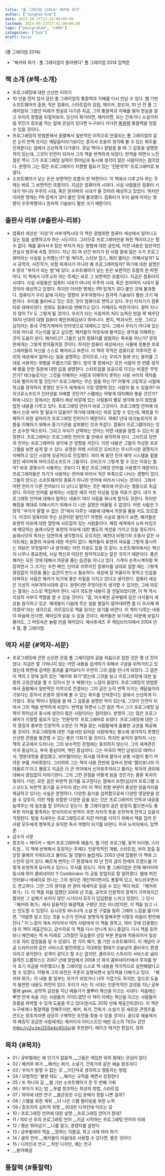 ```yaml
---
title: "폴 그레이엄 (2014) 해커와 화가"
author: ["Junghan Kim"]
date: 2023-10-25T13:22:00+09:00
lastmod: 2024-09-21T17:41:06+09:00
tags: ["paulgraham", "c005"]
categories: ["bib"]
draft: false
---
```


(폴 그레이엄 2014)

-   "해커와 화가 : 폴 그레이엄이 돌아왔다" 폴 그레이엄 2014 임백준


## 책 소개 {#책-소개}



-   프로그래밍에 대한 신선한 이야기
-   10 년을 먼저 앞서 갔던 폴 그레이엄의 통찰력과 지혜를 다시 만날 수 있다. 웹 기반 소프트웨어의 출현, 작은 컴퓨터, 스타트업의 강점, 메이커, 창조자, 10 년 전 폴 그레이엄이 그렸던 미래가 현실로 다가온 지금, 그의 통찰력과 지혜를 빌어 현실을 알고 우리의 장점을 되짚어보자. 당신이 화가라면, 해커라면, 또는 건축가나 소설가처럼 무언가 창조를 하는 일에 관심이 있다면 누구보다 커다란 [통찰력](#통찰력) 통찰력을 얻을 수 있을 것이다.
-   프로그래밍의 방법론에서 출발해서 일반적인 미학으로 연결되는 폴 그레이엄의 글은 눈이 번쩍 뜨이는 깨달음이라기보다는 혼자서 조용히 생각해 볼 수 있는 화두를 던져준다는 점에서 신선하게 다가왔다. 훗날 책이나 칼럼을 쓸 때 그 감흥을 설명한 적이 있는데, 그것이 인연이 되어서 그의 책을 번역하게 되었다. 번역을 하면서 느낀 점은 역시 그가 프로그래밍 실력이 뛰어남과 동시에 생각이 많은 사람이라는 점이었다. 분명히 그는 많은 프로그래머가 지향할 필요가 있는 '인문학적' 프로그래머로 보였다.
-   소프트웨어가 낳는 돈은 보편적인 흐름의 한 파편이다. 이 책에서 다루고자 하는 주제는 바로 그 보편적인 흐름이다. 지금은 컴퓨터의 시대다. 사실 사람들은 컴퓨터 시대가 아니라 우주의 시대, 혹은 원자력의 시대가 올 것이라 예상하고 있었다. 하지만 이러한 명제는 PR 업계가 갖다 붙인 것에 불과했다. 컴퓨터가 우리 삶에 미치는 영향이 우주여행이나 원자력 기술보다 훨씬 크기 때문이다.


## 출판사 리뷰 {#출판사-리뷰}



-   컴퓨터 세상은 '지성'의 서부개척시대 이 책은 광범위한 컴퓨터 세상에서 일어나고 있는 일을 설명하고자 하는 시도이다. 그러므로 프로그래머만을 위한 책이라고는 할 수 없다. 예를 들어서 6 장은 부자가 되는 방법에 대한 글인데, 이런 내용은 일반적인 관심사 범주에 속할 것이다. 지난 30 여 년간 부자가 된 사람 중에 많은 수가 프로그래머라는 사실을 눈치챘는가? 빌 게이츠, 스티브 잡스, 래리 엘리슨. 어째서일까? 도시 공학자, 사진작가, 보험 회계사가 아니라 왜 프로그래머일까? 여기에 대한 설명은 6 장의 "부자가 되는 법"에 있다. 소프트웨어가 낳는 돈은 보편적인 흐름의 한 파편이다. 이 책에서 다루고자 하는 주제는 바로 그 보편적인 흐름이다. 지금은 컴퓨터의 시대다. 사실 사람들은 컴퓨터 시대가 아니라 우주의 시대, 혹은 원자력의 시대가 올 것이라 예상하고 있었다. 하지만 이러한 명제는 PR 업계가 갖다 붙인 것에 불과했다. 컴퓨터가 우리 삶에 미치는 영향이 우주여행이나 원자력 기술보다 훨씬 크기 때문이다. 우리를 둘러싸고 있는 모든 것이 컴퓨터로 변하고 있다. 우선 타자기가 컴퓨터로 대체되었다. 전화도 컴퓨터로 변해가고 있다. 카메라도 마찬가지다. 얼마 지나지 않아 TV 도 그렇게 될 것이다. 우리가 타는 자동차의 처리 능력은 방을 꽉 채우던 1970 년대의 대형 컴퓨터 메인프레임보다 뛰어나다. 편지, 백과사전, 신문, 그리고 심지어는 동네 구멍가게마저 인터넷으로 대체되고 있다. 그래서 우리가 어디에 있는지와 어디로 가는지를 알고 싶으면, 해커들의 머릿속에 들어있는 생각을 이해하는 것이 도움이 된다. 해커라고? 그들은 남의 컴퓨터를 침범하는 족속들 아닌가? 문외한에게는 그렇게 받아들여질 것이다. 하지만 컴퓨터 세상에서는 사물에 정통한 프로그래머들이 자신을 스스로 해커라고 부른다. 이 책의 목적은 컴퓨터로 이루어진 우리의 세상에서 일어나는 일을 설명하는 것이므로, 나는 우리가 원래 쓰는 용어를 그대로 사용하는 위험을 무릅쓰기로 했다. 앞의 몇 장에서는 모든 사람이 한 번쯤 생각해 봤을 만한 질문에 대한 답을 설명한다. 스타트업을 성공으로 이끄는 비결은 무엇인가? 테크놀로지는 그것을 이해하는 사람과 이해하지 못하는 사람 사이의 격차를 더욱 벌어지게 할 것인가? 프로그래머는 무슨 일을 하는가? 어떻게 고등학교 시절에 학교를 장악하지 못했던 친구가 세계에서 가장 영향력 있는 사람이 될 수 있을까? 마이크로소프트가 인터넷을 지배할 것인가? 스팸에는 어떻게 대처해야 좋을 것인가? 뒤에 나오는 장에서는 컴퓨터 세상 바깥에 있는 사람들이 별로 생각해 보지 않았을 법한 내용을 다루고 있다. 프로그래밍 언어가 바로 그것이다. 프로그래밍 언어에 대해서 신경 써야 할 필요가 있을까? 여기에 대해서는 바로 답할 수 있는데, 해킹을 이해하기 위한 실마리가 프로그래밍 언어이기 때문이다. 1880 년대 테크놀로지의 흐름을 이해하기 위해서 증기기관을 살펴봤던 것과 똑같다. 컴퓨터 프로그램이라는 것은 순수한 텍스트다. 그리고 우리가 선택하는 언어는 어떤 내용을 말할 수 있는지 결정한다. 프로그래머는 프로그래밍 언어의 틀 안에서 생각하게 된다. 그러므로 당연히 언어는 프로그래머의 생각에 큰 영향을 끼친다. 이런 내용은 그들이 작성한 프로그램을 보면 쉽게 알 수 있다. 유명한 여행 사이트인 오비츠는 무시무시한 경쟁자가 지배하고 있던 시장에 성공적으로 진입했다. 여러 해 동안 전자 예약 시스템을 휩쓸었던 세이버와 마이크로소프트가 그들이다. 오비츠가 그렇게 할 수 있는 이유는 뭘까? 바로 경쟁사가 사용하는 것보다 더 좋은 프로그래밍 언어를 사용했기 때문이다. 프로그래머들은 자기가 사용하는 언어에 따라서 작은 부족으로 나뉘는 경향이 있다. 그들이 만드는 소프트웨어의 종류가 아니라 언어에 따라서 나뉘는 것이다. 그래서 어떤 언어가 다른 언어보다 더 낫다고 말하는 것은 예의에 어긋나는 행동으로 취급된다. 하지만 언어를 설계하는 사람은 예의 차린 허상을 믿을 여유가 없다. 내가 프로그래밍 언어에 대해서 말하는 내용이 여러 사람을 화나게 할지도 모른다. 하지만 해킹을 제대로 이해시키기 위해서 더 나은 설명은 떠올릴 수 없었다. 어떤 사람은 3 장의 "우리가 말할 수 없는 것"에서 다루는 내용에 대해서 의문을 품을 지도 모르겠다. 이것이 컴퓨터와 무슨 상관이란 말인가? 자명한 사실로 돌아가 보면, 해커들은 표현의 자유에 대한 열망에 사로잡혀 있는 사람들이다. 해킹 세계에서 뉴욕 타임즈에 해당하는 슬래시닷은 표현의 자유에 대한 별도의 섹션을 가지고 있을 정도이다. 슬래시닷의 독자는 당연하게 생각할지도 모르지만, 예컨대 비행기와 조종사 같은 사이트에는 표현의 자유에 대한 섹션이 없다. 해커들이 표현의 자유를 그렇게 중시하는 까닭은 무엇일까? 내 생각에는 이런 이유도 있을 것 같다. 소프트웨어에서는 혁신이 너무나 중요한데, 사실 혁신과 이단은 원칙적으로는 같은 것이기 때문이다. 좋은 해커는 모든 것에 대해서 의문을 품는 습관을 지니고 있다. 기계식 손목시계처럼 복잡하면서 그 크기는 수천 배인, 단어로 이루어진 컴퓨터를 상대로 일할 때는 그렇게 끊임없이 의문을 품는 습관이 반드시 필요하다. 세상에 잘 어울리지 못하고 인습을 타파하는 사람은 해커가 되기에 좋은 자질을 가지고 있다고 생각한다. 컴퓨터 세상은 지성의 서부개척시대와 같다. 원한다면 무엇이든지 생각할 수 있지만, 그에 따르는 결과는 스스로 책임져야 한다. 내가 의도한 내용이 잘 전달되었다면, 이 책 역시 지성의 서부극 역할을 할 수 있을 것이다. "흠, 어수룩한 공부벌레 같은 녀석들이 세상을 잠식하고 있군. 얘네들이 다음에 무슨 일을 벌일지 알아내려면 좀 더 조사해 봐야겠어"라는 생각으로, 의무감으로 책을 읽지는 않기를 바란다. 이 책이 다루는 내용이 마음에 든다면, 재미있게 읽을 수 있을 것이다. 해커들은 보기에는 따분해 보일지 몰라도, 그 머릿속은 놀랄 만큼 재미있다. 매사추세츠 주 케임브리지에서 2004 년 4 월, 폴 그레이엄


## 역자 서문 {#역자-서문}

-   프로그래밍에 관한 신선한 관점 폴 그레이엄의 글을 처음으로 접한 것은 몇 년 전이었다. 지금은 잘 기억나지 않는 어떤 내용을 검색하기 위해서 구글을 뒤적거리고 있었는데 화면에 검색된 결과를 훑어보다가 우연히 그의 글을 만나게 되었다. 그 글은 이 책의 2 장에 실려 있는 "해커와 화가"였는데 그것을 읽고 프로그래밍에 대한 일종의 고정관념을 깰 수 있어서 한 수 배웠다는 느낌이 들었다. 프로그래밍의 방법론에서 출발해서 일반적인 미학으로 연결되는 그의 글은 눈이 번쩍 뜨이는 깨달음이라기보다는 혼자서 조용히 생각해 볼 수 있는 화두를 던져준다는 점에서 신선하게 다가왔다. 훗날 책이나 칼럼을 쓸 때 그 감흥을 설명한 적이 있는데, 그것이 인연이 되어서 그의 책을 번역하게 되었다. 번역을 하면서 느낀 점은 역시 그가 프로그래밍 실력이 뛰어남과 동시에 생각이 많은 사람이라는 점이었다. 분명히 그는 많은 프로그래머가 지향할 필요가 있는 '인문학적' 프로그래머로 보였다. 프로그래밍에 대한 그의 열정과 풍부한 인문학적 소양은 이 책을 읽는 사람들에게 훌륭한 교양을 제공해 줄 것이다. 프로그래밍에 대한 기술서만 읽어온 사람에게는 평소에 생각하지 못했던 신선한 관점을 발견할 수 있는 좋은 기회가 될 것이다. 하지만 솔직히 말하자. 나는 책의 곳곳에서 드러나는 그의 보수적인 관점에는 동의하지 않는다. 그의 세계관은 미국 중심이고, 부자 중심이며, 백인 중심이다. 그는 미국의 백인 남성으로 태어나서, 명문대학을 졸업했고, 비아웹이라는 회사를 야후에 팔아서 보통 사람이 벌기 어려운 부를 거머쥐었다. 그리하여 그는 책의 내용 전반에 걸쳐서 한때 '캘리포니아 이데올로기'라고 불렸고 지금은 더 큰 의미에서 신자유주의라고 불리는 부자의 권리에 대해서 끊임없이 이야기한다. 그의 그런 관점을 어떻게 읽을 것인가는 물론 독자의 몫이다. 다만, 모든 글은 비판적 읽기를 요구한다는 점에서 보면(심지어 프로그램 소스코드도 비판적 읽기를 요구하지 않는가!) 이 책이 취할 부분이 풍성한 읽을거리를 제공하고 있다는 사실은 분명하다. 다양한 음식을 섭취함으로써 다양한 영양분을 얻을 수 있듯이, 이런 책을 포함한 다양한 글을 읽는 것은 프로그래머의 안목과 내공을 높여주는 데 일조를 할 것이라고 믿는다. 폴 그레이엄의 글은 문장이 짧으면서도 풍부한 의미를 함축하는 방식이라서 번역이 과연 저자의 뜻을 온전하게 전하고 있을지 걱정된다. 밤을 지새우는 프로그래밍으로 지친 머리를 식히기 위해서 책을 집어 든 사람 모두에게 행복하고 유익한 독서 여행이 되기를 바란다. 미국 뉴저지에서, 임백준
-   감수자 서문
-   창조자 = 메이커 = 해커 프로그래머와 예술가, 웹 기반 프로그램, 동적 타이핑, 스타트업... 이 책에 반복해서 등장하는 주제다. 인문학적인 개발, 스타트업, 부의 창출 등 당장 올해의 키워드라고 불러도 될 것들이 놀랍게도 2003 년에 집필한 이 책에 고스란히 담겨 있다. 빠르게 변하는 IT 환경에서 10 년 전의 글이 현재의 트렌드를 이렇게 또렷하게 묘사하고 있다니, 무서울 정도다. 저자 폴 그레이엄은 천재 해커이며 동시에 와이 콤비네이터 Y Combinator 의 공동 창업자로 잘 알려졌다. 웹에 퍼진 인터뷰나 에세이로 만나는 그의 생각은 개인적이면서도 통찰력 있고, 부드러우면서도 견고하다. 그런 그의 생각을 한 권의 에세이로 읽을 수 있는 책이 바로 『해커와 화가』다. 이 책을 처음 접했던 2006 년 즈음, 공학과 인문학의 경계가 가까워지긴 했지만 그 실체가 보이지 않던 시기라서 모두가 답답함을 느끼고 있었다. 그 당시 『해커와 화가』에서 실용적인 해결책을 구했던 것은 아니었지만, 이 책을 읽고 나는 안도할 수 있었다. 요시모토 바나나의 소설 한 구절을 빌려 그때의 느낌을 옮기자면, "어렴풋 알고 있는 것을 누군가 언어로 분명하게 말해주면 이렇듯 마음이 편안해진다." 이 느낌이 계속 이어져서 여러 사람에게 이 책을 권하고, 여러 곳에 인용했는데 이 책이 재출간되고, 감수자로 이 책을 다시 만나게 되니 즐겁다. 다시 책을 읽어보니 예전에는 책 속 미래로 그려졌던 모습들이 상당 부분 현실에 적용되어서 일상으로 자리 잡았음을 알 수 있었다. 한 가지 예가, 웹 기반 소프트웨어다. 이 개념이 구글 드라이브와 같은 서비스로 발전하였고 극대화된 형태가 오늘날의 클라우드 환경이라고 생각한다. 성격이 같다고 할 수는 없지만, 클라우드 스토리지 서비스로 널리 알려진 드롭박스는 2007 년에 창업해서 2008 년 와이 콤비네이터에서 투자를 받아 초기 자금을 마련했으니 폴 그레이엄 스스로 책 내용을 적극적으로 실천해왔다고 할 수 있겠다. 이렇게 그의 비전은 꾸준히 실행되면서 설득력을 더해가고 있다. 『해커와 화가』의 내용 중 일부는 과거가 되었거나 너무 가깝기도 하지만, 앞으로 도움이 될만한 내용도 여전히 있다. 우리가 사는 이 시대는 인문학적인 감성을 지닌 공부벌레 geek, 공학적 감성을 지닌 예술가가 풀뿌리 혁신을 이끄는 시대다. 처음에는 뿌연 안개 속을 가는 사람들의 가이드였던 이 책이 이제는 혁신을 이끄는 사람들이 흐름을 파악할 수 있게 도움을 주고 있다(원서도 2010 년에 재출간되었다). 이 책은 누구에게나 통찰력을 전해주지만, 해커, 화가, 건축가, 소설가 등 새로운 콘텐츠를 만드는 창조자라면 상당히 구체적인 조언을 찾을 수 있을 것이다. 끝으로 예술에서의 해킹이 궁금한 사람에게는 해커이자 아티스트인 에반 로스의 TEDx 강연(<http://y2u.be/2DSe4o45i3o>)을 추천한다. 메이크 매거진 편집자, 정희


## 목차 {#목차}

-   01 / 공부벌레는 왜 인기가 없을까 __그들은 게임판 위의 말에는 관심이 없다
-   02 / 해커와 화가 __해커는 화가, 소설가, 건축가와 같은 예술 창조자다
-   03 / 우리가 말할 수 없는 것 __이단자로 생각하고 행동하는 방법
-   04 / 모범적인 '불량 태도' __해커는 규칙을 깨면서 성장한다
-   05 / 또 하나의 길 __웹 기반 소프트웨어가 준 두 번째 기회
-   06 / 부자가 되는 법 __부를 창조하는 최상의 방법, 스타트업
-   07 / 차이에 대한 연구 __불균등한 수입 분배가 정말 나쁜 걸까?
-   08 / 스팸을 위한 계획 __더 나은 스팸 필터링을 위한 노력
-   09 / 창조자의 심미적 취향 __위대한 디자인에 이르는 길
-   10 / 프로그래밍 언어에 대한 설명 __프로그래밍 언어가 뭔데?
-   11 / 100 년 후의 프로그래밍 언어 __지금 시작하는 프로그래밍 언어의 미래
-   12 / 평균 뛰어넘기 __나를 알고, 경쟁자를 살핀다
-   13 / 공부벌레의 역습 __망하는 지름길, 최고 사례 따라 하기
-   14 / 꿈의 언어 __해커들이 마음대로 사용할 수 있다면, 좋은 것이다
-   15 / 디자인과 연구 __착한 디자인, 깨는 연구
-   __용어해설


## 통찰력 {#통찰력}
